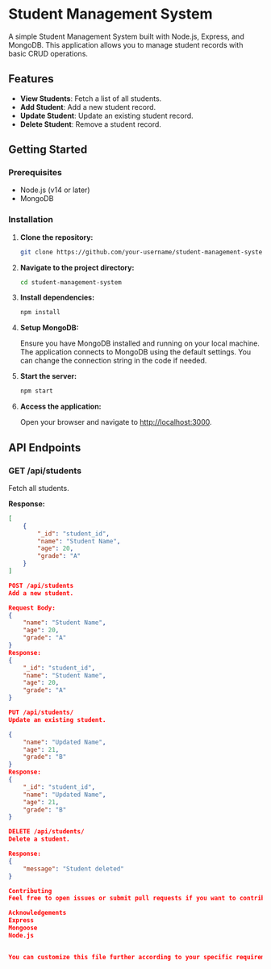 # Student Management System

A simple Student Management System built with Node.js, Express, and MongoDB. This application allows you to manage student records with basic CRUD operations.

## Features

- **View Students**: Fetch a list of all students.
- **Add Student**: Add a new student record.
- **Update Student**: Update an existing student record.
- **Delete Student**: Remove a student record.

## Getting Started

### Prerequisites

- Node.js (v14 or later)
- MongoDB

### Installation

1. **Clone the repository:**

    ```bash
    git clone https://github.com/your-username/student-management-system.git
    ```

2. **Navigate to the project directory:**

    ```bash
    cd student-management-system
    ```

3. **Install dependencies:**

    ```bash
    npm install
    ```

4. **Setup MongoDB:**

    Ensure you have MongoDB installed and running on your local machine. The application connects to MongoDB using the default settings. You can change the connection string in the code if needed.

5. **Start the server:**

    ```bash
    npm start
    ```

6. **Access the application:**

    Open your browser and navigate to [http://localhost:3000](http://localhost:3000).

## API Endpoints

### GET /api/students

Fetch all students.

**Response:**

```json
[
    {
        "_id": "student_id",
        "name": "Student Name",
        "age": 20,
        "grade": "A"
    }
]

POST /api/students
Add a new student.

Request Body:
{
    "name": "Student Name",
    "age": 20,
    "grade": "A"
}
Response:
{
    "_id": "student_id",
    "name": "Student Name",
    "age": 20,
    "grade": "A"
}

PUT /api/students/
Update an existing student.

{
    "name": "Updated Name",
    "age": 21,
    "grade": "B"
}
Response:
{
    "_id": "student_id",
    "name": "Updated Name",
    "age": 21,
    "grade": "B"
}

DELETE /api/students/
Delete a student.

Response:
{
    "message": "Student deleted"
}

Contributing
Feel free to open issues or submit pull requests if you want to contribute to this project.

Acknowledgements
Express
Mongoose
Node.js


You can customize this file further according to your specific requirements or add additional sections like "FAQ" or "Troubleshooting" if needed.



